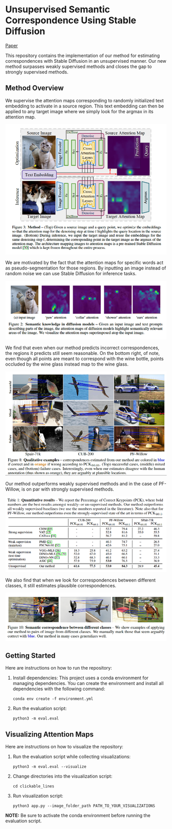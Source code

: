 # Unsupervised Semantic Correspondence Using Stable Diffusion

[Paper](https://arxiv.org/abs/2305.15581)

This repository contains the implementation of our method for estimating correspondences with Stable Diffusion in an unsupervised manner. Our new method surpasses weakly supervised methods and closes the gap to strongly supervised methods. 

## Method Overview

We supervise the attention maps corresponding to randomly initialized text embedding to activate in a source region. This text embedding can then be applied to any target image where we simply look for the argmax in its attention map.

[![Method Overview](method_overview/method.png)](https://youtu.be/br2zX9XkWX0)

We are motivated by the fact that the attention maps for specific words act as pseudo-segmentation for those regions. By inputting an image instead of random noise we can use Stable Diffusion for inference tasks.

![English Word Attention Maps](method_overview/english_word_attn_maps.png)

We find that even when our method predicts incorrect correspondences, the regions it predicts still seem reasonable. On the bottom right, of note, even though all points are meant to correspond with the wine bottle, points occluded by the wine glass instead map to the wine glass.

![Qualitative Examples](method_overview/qualitative_examples.png)

Our method outperforms weakly supervised methods and in the case of PF-Willow, is on par with strongly supervised methods.

![Qualitative Performance](method_overview/qualitative_performance.png)

We also find that when we look for correspondences between different classes, it still estimates plausible correspondences.

![Cross Class Correspondences](method_overview/cross_class_correspondences.png)

## Getting Started

Here are instructions on how to run the repository:

1. Install dependencies: This project uses a conda environment for managing dependencies. You can create the environment and install all dependencies with the following command:
    ```
    conda env create -f environment.yml
    ```
2. Run the evaluation script:
    ```
    python3 -m eval.eval
    ```

## Visualizing Attention Maps

Here are instructions on how to visualize the repository:

1. Run the evaluation script while collecting visualizations:
    ```
    python3 -m eval.eval --visualize
    ```
2. Change directories into the visualization script:
    ```
    cd clickable_lines
    ```
3. Run visualization script:
    ```
    python3 app.py --image_folder_path PATH_TO_YOUR_VISUALIZATIONS
    ```

**NOTE:** Be sure to activate the conda environment before running the evaluation script.
